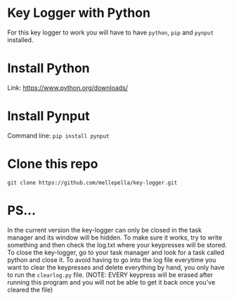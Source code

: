 # Key Logger with Python

For this key logger to work you will have to have `python`, `pip` and `pynput` installed.

# Install Python

Link: https://www.python.org/downloads/

# Install Pynput

Command line: `pip install pynput`

# Clone this repo

`git clone https://github.com/mellepella/key-logger.git` 

# PS...

In the current version the key-logger can only be closed in the task manager and its window will be hidden. To make sure it works, try to write something and then check the log.txt where your keypresses will be stored. To close the key-logger, go to your task manager and look for a task called python and close it. 
To avoid having to go into the log file everytime you want to clear the keypresses and delete everything by hand, you only have to run the `clearlog.py` file. (NOTE: EVERY keypress will be erased after running this program and you will not be able to get it back once you've cleared the file)  
